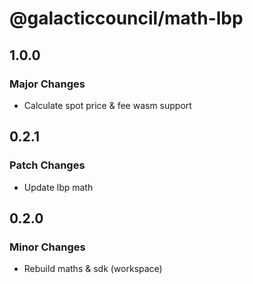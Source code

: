 # @galacticcouncil/math-lbp

## 1.0.0

### Major Changes

- Calculate spot price & fee wasm support

## 0.2.1

### Patch Changes

- Update lbp math

## 0.2.0

### Minor Changes

- Rebuild maths & sdk (workspace)
